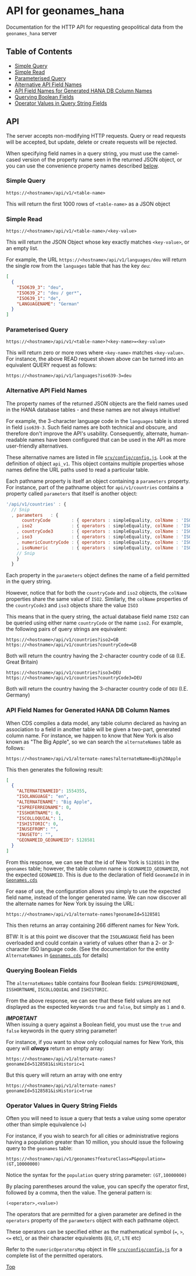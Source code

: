 <a name="top"></a>
# API for geonames\_hana

Documentation for the HTTP API for requesting geopolitical data from the `geonames_hana` server


## Table of Contents

* [Simple Query](#user-content-simple-query)
* [Simple Read](#user-content-simple-read)
* [Parameterised Query](#user-content-parameterised-query)
* [Alternative API Field Names](#user-content-alt-field-names)
* [API Field Names for Generated HANA DB Column Names](#user-content-gen-field-names)
* [Querying Boolean Fields](#user-content-boolean-fields)
* [Operator Values in Query String Fields](#user-content-op-values)



<!-- *********************************************************************** -->
<a name="api"></a>
## API

The server accepts non-modifying HTTP requests.  Query or read requests will be accepted, but update, delete or create requests will be rejected.

When specifying field names in a query string, you must use the camel-cased version of the property name seen in the returned JSON object, or you can use the convenience property names described [below](#user-content-alt-field-names).

<a name="simple-query"></a>
### Simple Query

`https://<hostname>/api/v1/<table-name>`

This will return the first 1000 rows of `<table-name>` as a JSON object

<a name="simple-read"></a>
### Simple Read

`https://<hostname>/api/v1/<table-name>/<key-value>`

This will return the JSON Object whose key exactly matches `<key-value>`, or an empty list.

For example, the URL `https://<hostname>/api/v1/languages/deu` will return the single row from the `languages` table that has the key `deu`:

```json
[
  {
    "ISO639_3": "deu",
    "ISO639_2": "deu / ger*",
    "ISO639_1": "de",
    "LANGUAGENAME": "German"
  }
]
```

<a name="parameterised-query"></a>
### Parameterised Query

`https://<hostname>/api/v1/<table-name>?<key-name>=<key-value>`

This will return zero or more rows where `<key-name>` matches `<key-value>`.  For instance, the above READ request shown above can be turned into an equivalent QUERY request as follows:

`https://<hostname>/api/v1/languages?iso639-3=deu`

<a name="alt-field-names"></a>
### Alternative API Field Names

The property names of the returned JSON objects are the field names used in the HANA database tables - and these names are not always intuitive!

For example, the 3-character language code in the `languages` table is stored in field `iso639-3`.  Such field names are both technical and obscure, and therefore don't improve the API's usability.  Consequently, alternate, human-readable names have been configured that can be used in the API as more user-friendly alternatives.

These alternative names are listed in file [`srv/config/config.js`](./srv/config/config.js).  Look at the definition of object `api_v1`.  This object contains multiple properties whose names define the URL paths used to read a particular table.

Each pathname property is itself an object containing a `parameters` property.  For instance, part of the pathname object for `api/v1/countries` contains a property called `parameters` that itself is another object:

```javascript
'/api/v1/countries' : {
  // Snip
  , parameters   : {
      countryCode        : { operators : simpleEquality, colName : 'ISO2'}
    , iso2               : { operators : simpleEquality, colName : 'ISO2'}
    , countryCode3       : { operators : simpleEquality, colName : 'ISO3'}
    , iso3               : { operators : simpleEquality, colName : 'ISO3'}
    , numericCountryCode : { operators : simpleEquality, colName : 'ISONUMERIC'}
    , isoNumeric         : { operators : simpleEquality, colName : 'ISONUMERIC'}
    // Snip
    }
  }
```

Each property in the `parameters` object defines the name of a field permitted in the query string.

However, notice that for both the `countryCode` and `iso2` objects, the `colName` properties share the same value of `ISO2`.  Similarly, the `colName` properties of the `countryCode3` and `iso3` objects share the value `ISO3`

This means that in the query string, the actual database field name `ISO2` can be queried using either name `countryCode` or the name `iso2`.  For example, the following pairs of query strings are equivalent:

`https://<hostname>/api/v1/countries?iso2=GB`  
`https://<hostname>/api/v1/countries?countryCode=GB`

Both will return the country having the 2-character country code of `GB` (I.E. Great Britain)

`https://<hostname>/api/v1/countries?iso3=DEU`  
`https://<hostname>/api/v1/countries?countryCode3=DEU`

Both will return the country having the 3-character country code of `DEU` (I.E. Germany)

<a name="gen-field-names"></a>
### API Field Names for Generated HANA DB Column Names

When CDS compiles a data model, any table column declared as having an association to a field in another table will be given a two-part, generated column name.  For instance, we happen to know that New York is also known as "The Big Apple", so we can search the `alternateNames` table as follows:

`https://<hostname>/api/v1/alternate-names?alternateName=Big%20Apple`

This then generates the following result:

```json
[
  {
    "ALTERNATENAMEID": 1554355,
    "ISOLANGUAGE": "en",
    "ALTERNATENAME": "Big Apple",
    "ISPREFERREDNAME": 0,
    "ISSHORTNAME": 0,
    "ISCOLLOQUIAL": 1,
    "ISHISTORIC": 0,
    "INUSEFROM": "",
    "INUSETO": "",
    "GEONAMEID_GEONAMEID": 5128581
  }
]
```

From this response, we can see that the id of New York is  `5128581` in the `geonames` table; however, the table column name is `GEONAMEID_GEONAMEID`, not the expected `GEONAMEID`.  This is due to the declaration of field `GeonameId` in in [`Geonames.cds`](./db/Geonames.cds#L95)

For ease of use, the configuration allows you simply to use the expected field name, instead of the longer generated name.  We can now discover all the alternate names for New York by issuing the URL:

`https://<hostname>/api/v1/alternate-names?geonameId=5128581`

This then returns an array containing 266 different names for New York.

BTW: It is at this point we discover that the `ISOLANGUAGE` field has been overloaded and could contain a variety of values other than a 2- or 3-character ISO language code.  (See the documentation for the entity `AlternateNames` in [`Geonames.cds`](./db/Geonames.cds#L55) for details)

<a name="boolean-fields"></a>
### Querying Boolean Fields

The `alternateNames` table contains four Boolean fields: `ISPREFERREDNAME`, `ISSHORTNAME`, `ISCOLLOQUIAL` and `ISHISTORIC`.

From the above response, we can see that these field values are not displayed as the expected keywords `true` and `false`, but simply as `1` and `0`.

***IMPORTANT***  
When issuing a query against a Boolean field, you must use the `true` and `false` keywords in the query string parameter!

For instance, if you want to show only colloquial names for New York, this query will ***always*** return an empty array:

`https://<hostname>/api/v1/alternate-names?geonameId=5128581&isHistoric=1`

But this query will return an array with one entry

`https://<hostname>/api/v1/alternate-names?geonameId=5128581&isHistoric=true`

<a name="op-values"></a>
### Operator Values in Query String Fields

Often you will need to issue a query that tests a value using some operator other than simple equivalence (`=`)

For instance, if you wish to search for all cities or administrative regions having a population greater than 10 million, you should issue the following query to the `geonames` table:

`https://<hostname>/api/v1/geonames?featureClass=P&population=(GT,10000000)`  

Notice the syntax for the `population` query string parameter: `(GT,10000000)` 

By placing parentheses around the value, you can specify the operator first, followed by a comma, then the value.  The general pattern is:

`(<operator>,<value>)`

The operators that are permitted for a given parameter are defined in the `operators` property of the `parameters` object with each pathname object.

These operators can be specified either as the mathematical symbol (`=`, `>`, `<=` etc), or as their character equivalents (`EQ`, `GT`, `LTE` etc)

Refer to the `numericOperatorsMap` object in file [`srv/config/config.js`](./srv/config/config.js) for a complete list of the permitted operators.

[Top](#user-content-top)


